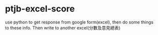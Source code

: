 # ptjb-excel-score
use python to get response from google form(excel), then do some things to these info. Then write to another excel(分數及意見總表)
